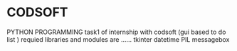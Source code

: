 # CODSOFT
PYTHON PROGRAMMING 
task1 of internship with codsoft (gui based to do list )
requied libraries and modules are ......
tkinter
datetime
PIL
messagebox
